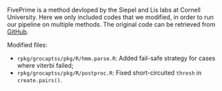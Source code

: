 FivePrime is a method devloped by the Siepel and Lis labs at Cornell University. Here we only included codes that we modified, in order to run our pipeline on multiple methods. The original code can be retrieved from [GitHub](https://github.com/andrelmartins/grocap.tsshmm).

Modified files:
* `rpkg/grocaptss/pkg/R/hmm.parse.R`: Added fail-safe strategy for cases where viterbi failed;
* `rpkg/grocaptss/pkg/R/postproc.R`: Fixed short-circuited `thresh` in `create.pairs()`.
